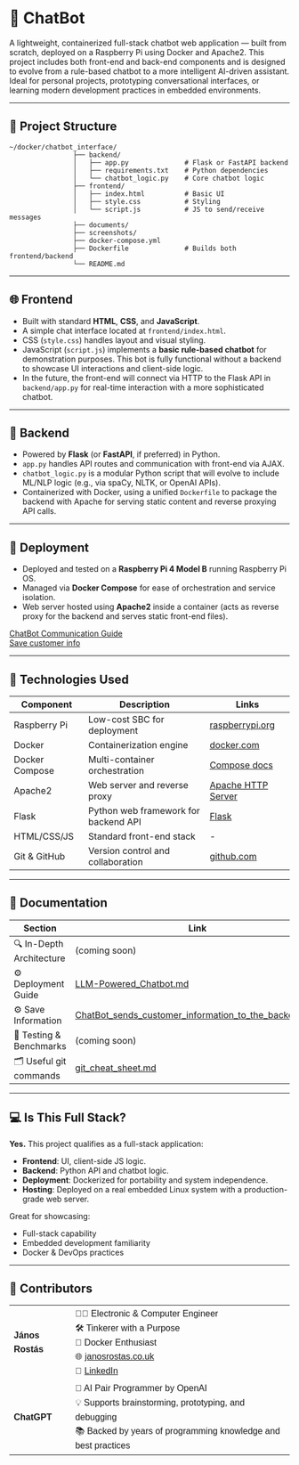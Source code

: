 # 🤖 ChatBot

A lightweight, containerized full-stack chatbot web application — built from scratch, deployed on a Raspberry Pi 
using Docker and Apache2. This project includes both front-end and back-end 
components and is designed to evolve from a rule-based chatbot to a more intelligent AI-driven assistant. 
Ideal for personal projects, prototyping conversational interfaces, 
or learning modern development practices in embedded environments.

---

## 📁 Project Structure

```
~/docker/chatbot_interface/
                ├── backend/
                │   ├── app.py              # Flask or FastAPI backend
                │   ├── requirements.txt    # Python dependencies
                │   └── chatbot_logic.py    # Core chatbot logic
                ├── frontend/
                │   ├── index.html          # Basic UI
                │   ├── style.css           # Styling
                │   └── script.js           # JS to send/receive messages
                ├── documents/
                ├── screenshots/
                ├── docker-compose.yml
                ├── Dockerfile              # Builds both frontend/backend
                └── README.md
```

---

## 🌐 Frontend

- Built with standard **HTML**, **CSS**, and **JavaScript**.
- A simple chat interface located at `frontend/index.html`.
- CSS (`style.css`) handles layout and visual styling.
- JavaScript (`script.js`) implements a **basic rule-based chatbot** for demonstration purposes. This bot is fully functional without a backend to showcase UI interactions and client-side logic.
- In the future, the front-end will connect via HTTP to the Flask API in `backend/app.py` for real-time interaction with a more sophisticated chatbot.

---

## 🧠 Backend

- Powered by **Flask** (or **FastAPI**, if preferred) in Python.
- `app.py` handles API routes and communication with front-end via AJAX.
- `chatbot_logic.py` is a modular Python script that will evolve to include ML/NLP logic (e.g., via spaCy, NLTK, or OpenAI APIs).
- Containerized with Docker, using a unified `Dockerfile` to package the backend with Apache for serving static content and reverse proxying API calls.

---

## 🚀 Deployment

- Deployed and tested on a **Raspberry Pi 4 Model B** running Raspberry Pi OS.
- Managed via **Docker Compose** for ease of orchestration and service isolation.
- Web server hosted using **Apache2** inside a container (acts as reverse proxy for the backend and serves static front-end files).

[ChatBot Communication Guide](documents/ChatBot_sends_customer_information_to_the_backend.md)<br/>
[Save customer info](documents/Save_customer_info.md)



---

## 📄 Technologies Used

| Component       | Description | Links |
|----------------|-------------|-------|
| Raspberry Pi   | Low-cost SBC for deployment | [raspberrypi.org](https://www.raspberrypi.com) |
| Docker         | Containerization engine | [docker.com](https://www.docker.com) |
| Docker Compose | Multi-container orchestration | [Compose docs](https://docs.docker.com/compose/) |
| Apache2        | Web server and reverse proxy | [Apache HTTP Server](https://httpd.apache.org) |
| Flask          | Python web framework for backend API | [Flask](https://flask.palletsprojects.com) |
| HTML/CSS/JS    | Standard front-end stack | - |
| Git & GitHub   | Version control and collaboration | [github.com](https://github.com) |





---
## 📌 Documentation

| Section                  | 	Link                                                                                            |
|--------------------------|--------------------------------------------------------------------------------------------------|
| 🔍 In-Depth Architecture |   (coming soon)                                           |
| ⚙️ Deployment Guide	     | [LLM-Powered_Chatbot.md](documents/LLM-Powered_Chatbot.md)                                       |
| ⚙️ Save Information	     | [ChatBot_sends_customer_information_to_the_backend.md](documents/ChatBot_sends_customer_information_to_the_backend.md)             |
| 🧪 Testing & Benchmarks	 | (coming soon)                                                                                    |
| 🗂️ Useful git commands  | [git_cheat_sheet.md](https://github.com/Janos11/Robot_Web_Controller/blob/master/git_cheat_sheet.md) |



---

## 💻 Is This Full Stack?

**Yes.** This project qualifies as a full-stack application:

- **Frontend**: UI, client-side JS logic.
- **Backend**: Python API and chatbot logic.
- **Deployment**: Dockerized for portability and system independence.
- **Hosting**: Deployed on a real embedded Linux system with a production-grade web server.

Great for showcasing:
- Full-stack capability
- Embedded development familiarity
- Docker & DevOps practices




---
## 🤝 Contributors

<table style="font-family: Arial, sans-serif; line-height: 1.6;">
  <tr>
    <td><strong>János Rostás</strong></td>
    <td>
      👨‍💻 Electronic & Computer Engineer<br>
      🛠️ Tinkerer with a Purpose<br>
      🐳 Docker Enthusiast<br>
      🌐 <a href="https://janosrostas.co.uk" target="_blank">janosrostas.co.uk</a><br>
      🔗 <a href="https://www.linkedin.com/in/janos-rostas/" target="_blank">LinkedIn</a>
    </td>
  </tr>
  <tr>
    <td><strong>ChatGPT</strong></td>
    <td>
      🤖 AI Pair Programmer by OpenAI<br>
      💡 Supports brainstorming, prototyping, and debugging<br>
      📚 Backed by years of programming knowledge and best practices
    </td>
  </tr>
</table>
